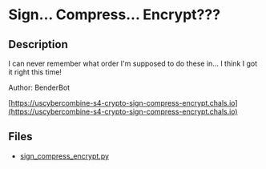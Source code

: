 # Sign... Compress... Encrypt???

## Description

I can never remember what order I'm supposed to do these in... I think I got it right this time!

Author: BenderBot

[https://uscybercombine-s4-crypto-sign-compress-encrypt.chals.io](https://uscybercombine-s4-crypto-sign-compress-encrypt.chals.io)

## Files

* [sign_compress_encrypt.py](files/sign_compress_encrypt.py)

